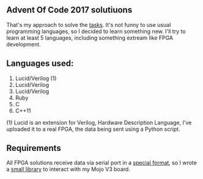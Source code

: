 ## Advent Of Code 2017 solutiuons

That's my approach to solve the [tasks](https://adventofcode.com/2017). It's not funny to use usual programming languages, so I decided to learn something new. I'll try to learn at least 5 languages, including something extream like FPGA development.

## Languages used:

1. Lucid/Verilog (1)
2. Lucid/Verilog
3. Lucid/Verilog
4. Ruby
5. C
6. C++11

(1) Lucid is an extension for Verilog, Hardware Description Language, I've uploaded it to a real FPGA, the data being sent using a Python script.

## Requirements

All FPGA solutions receive data via serial port in a [special format](https://embeddedmicro.com/tutorials/lucid/register-interface-tutorial), so I wrote a [small library](https://github.com/Flid/pymojolib) to interact with my Mojo V3 board.
